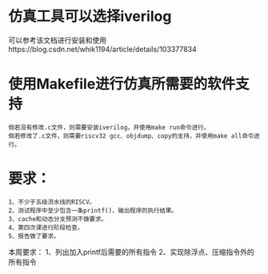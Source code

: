 # 仿真工具可以选择iverilog
可以参考该文档进行安装和使用https://blog.csdn.net/whik1194/article/details/103377834 

# 使用Makefile进行仿真所需要的软件支持
	倘若没有修改.c文件，则需要安装iverilog，并使用make run命令进行。
	倘若修改了.c文件，则需要riscv32 gcc、objdump、copy的支持，并使用make all命令进行。
	
# 要求：
	1、不少于五级流水线的RISCV。
	2、测试程序中至少包含一条printf()，输出程序的执行结果。
	3、cache和动态分支预测不做要求。
	4、第四次课进行阶段检查。
	5、报告做了要求。

本周要求：
	1、列出加入printf后需要的所有指令
	2、实现除浮点、压缩指令外的所有指令

